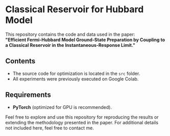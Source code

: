 # Classical Reservoir for Hubbard Model

This repository contains the code and data used in the paper:  
**"Efficient Fermi-Hubbard Model Ground-State Preparation by Coupling to a Classical Reservoir in the Instantaneous-Response Limit."**

## Contents
- The source code for optimization is located in the `src` folder.  
- All experiments were previously executed on Google Colab.

## Requirements
- **PyTorch** (optimized for GPU is recommended).

Feel free to explore and use this repository for reproducing the results or extending the methodology presented in the paper. For additional details not included here, feel free to contact me.

